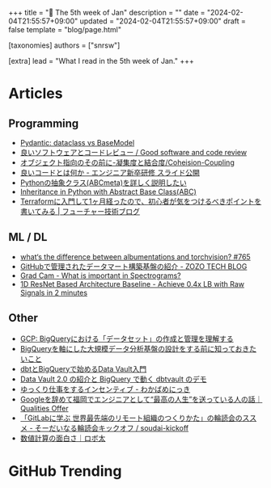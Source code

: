 +++
title = "📆 The 5th week of Jan"
description = ""
date = "2024-02-04T21:55:57+09:00"
updated = "2024-02-04T21:55:57+09:00"
draft = false
template = "blog/page.html"

[taxonomies]
authors = ["snrsw"]

[extra]
lead = "What I read in the 5th week of Jan."
+++

# Articles

## Programming

- [Pydantic: dataclass vs BaseModel](https://stackoverflow.com/questions/62011741/pydantic-dataclass-vs-basemodel)
- [良いソフトウェアとコードレビュー / Good software and code review](https://speakerdeck.com/atty303/liang-isohutoueatokodorebiyu)
- [オブジェクト指向のその前に-凝集度と結合度/Coheision-Coupling](https://t.co/zqFsv4cx1C)
- [良いコードとは何か - エンジニア新卒研修 スライド公開](https://note.com/cyberz_cto/n/n26f535d6c575)
- [Pythonの抽象クラス(ABCmeta)を詳しく説明したい](https://qiita.com/TrashBoxx/items/7a76e46122191529c526)
- [Inheritance in Python with Abstract Base Class(ABC)](https://elfi-y.medium.com/inheritance-in-python-with-abstract-base-class-abc-5e3b8e910e5e#:~:text=So%20what)
- [Terraformに入門して1ヶ月経ったので、初心者が気をつけるべきポイントを書いてみる | フューチャー技術ブログ](https://future-architect.github.io/articles/20230406a/)

## ML / DL

- [what‘s the difference between albumentations and torchvision? #765](https://github.com/albumentations-team/albumentations/issues/765)
- [GitHubで管理されたデータマート構築基盤の紹介 - ZOZO TECH BLOG](https://techblog.zozo.com/entry/datamart_on_github)
- [Grad Cam - What is important in Spectrograms?](https://www.kaggle.com/competitions/hms-harmful-brain-activity-classification/discussion/472976)
- [1D ResNet Based Architecture Baseline - Achieve 0.4x LB with Raw Signals in 2 minutes](https://www.kaggle.com/competitions/hms-harmful-brain-activity-classification/discussion/471666)

## Other

- [GCP: BigQueryにおける「データセット」の作成と管理を理解する](https://dev.classmethod.jp/articles/gcp-bigquery-dataset-overview-studying/)
- [BigQueryを軸にした大規模データ分析基盤の設計をする前に知っておきたいこと](https://ubansi.com/bigquery-as-a-big-data-infrastructure/)
- [dbtとBigQueryで始めるData Vault入門](https://speakerdeck.com/kazk1018/dbttobigquerydeshi-merudata-vaultru-men)
- [Data Vault 2.0 の紹介と BigQuery で動く dbtvault のデモ](https://belonginc.dev/members/ttyfky/posts/dbtvault-bigquery-demo-published)
- [ゆっくり仕事をするインセンティブ - わかばめにっき](https://wakabame.hatenablog.com/entry/2024/02/01/102321)
- [Googleを辞めて福岡でエンジニアとして“最高の人生”を送っている人の話｜Qualities Offer](https://qualities.jp/offer/article/fcc2023_shima)
- [「GitLabに学ぶ 世界最先端のリモート組織のつくりかた」の輪読会のススメ - そーだいなる輪読会キックオフ / soudai-kickoff](https://speakerdeck.com/soudai/soudai-kickoff)
- [数値計算の面白さ｜ロボ太](https://sizu.me/kaityo256/posts/rbemvb4696a5)

# GitHub Trending
